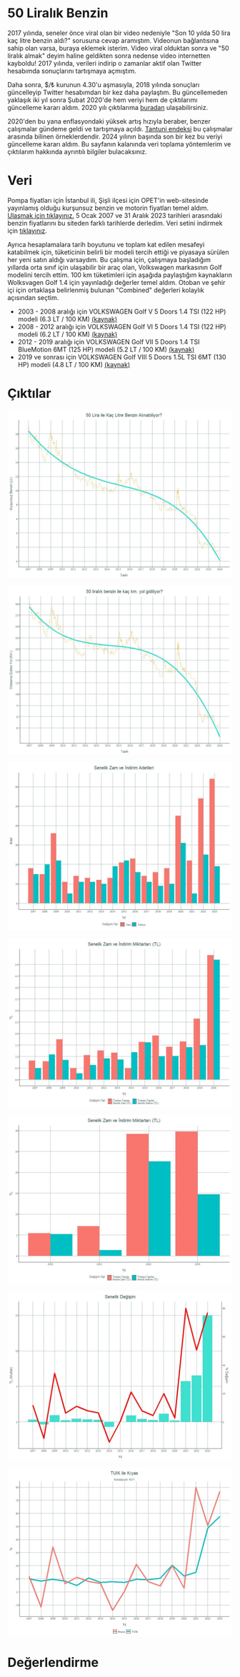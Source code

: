 # 50 Liralık Benzin

2017 yılında, seneler önce viral olan bir video nedeniyle "Son 10 yılda 50 lira kaç litre benzin aldı?" sorusuna cevap aramıştım. Videonun bağlantısına sahip olan varsa, buraya eklemek isterim. Video viral olduktan sonra ve "50 liralık almak" deyim haline geldikten sonra nedense video internetten kayboldu! 2017 yılında, verileri indirip o zamanlar aktif olan Twitter hesabımda sonuçlarını tartışmaya açmıştım.

Daha sonra, $/₺ kurunun 4.30'u aşmasıyla, 2018 yılında sonuçları güncelleyip Twitter hesabımdan bir kez daha paylaştım. Bu güncellemeden yaklaşık iki yıl sonra Şubat 2020'de hem veriyi hem de çıktılarımı güncelleme kararı aldım. 2020 yılı çıktılarıma [buradan](https://github.com/kazimanil/50liralikbenzin/2020) ulaşabilirsiniz.

2020'den bu yana enflasyondaki yüksek artış hızıyla beraber, benzer çalışmalar gündeme geldi ve tartışmaya açıldı. [Tantuni endeksi](https://twitter.com/oguzergin/status/1504793264637030403) bu çalışmalar arasında bilinen örneklerdendir. 2024 yılının başında son bir kez bu veriyi güncelleme kararı aldım. Bu sayfanın kalanında veri toplama yöntemlerim ve çıktılarım hakkında ayrıntılı bilgiler bulacaksınız. 

# Veri

Pompa fiyatları için İstanbul ili, Şişli ilçesi için OPET'in web-sitesinde yayınlamış olduğu kurşunsuz benzin ve motorin fiyatları temel aldım. [Ulaşmak için tıklayınız.](https://www.opet.com.tr/gecmis-tarihli-akaryakit-fiyatlari#istanbul) 5 Ocak 2007 ve 31 Aralık 2023 tarihleri arasındaki benzin fiyatlarını bu siteden farklı tarihlerde derledim. Veri setini indirmek için [tıklayınız](https://github.com/kazimanil/50liralikbenzin/blob/master/HamVeri.csv).

Ayrıca hesaplamalara tarih boyutunu ve toplam kat edilen mesafeyi katabilmek için, tüketicinin belirli bir modeli tercih ettiği ve piyasaya sürülen her yeni satın aldığı varsaydım. Bu çalışma için, çalışmaya başladığım yıllarda orta sınıf için ulaşabilir bir araç olan, Volkswagen markasının Golf modelini tercih ettim. 100 km tüketimleri için aşağıda paylaştığım kaynakların Wolksvagen Golf 1.4 için yayınladığı değerler temel aldım. Otoban ve şehir içi için ortaklaşa belirlenmiş bulunan "Combined" değerleri kolaylık açısından seçtim. 

* 2003 - 2008 aralığı için VOLKSWAGEN Golf V 5 Doors 1.4 TSI (122 HP) modeli (6.3 LT / 100 KM) [(kaynak)](https://www.autoevolution.com/volkswagen/golf-5-doors/)
* 2008 - 2012 aralığı için VOLKSWAGEN Golf VI 5 Doors 1.4 TSI (122 HP) modeli (6.2 LT / 100 KM) [(kaynak)](https://www.autoevolution.com/volkswagen/golf-5-doors/)
* 2012 - 2019 aralığı için VOLKSWAGEN Golf VII 5 Doors 1.4 TSI BlueMotion 6MT (125 HP) modeli (5.2 LT / 100 KM) [(kaynak)](https://www.autoevolution.com/volkswagen/golf-5-doors/)
* 2019 ve sonrası için VOLKSWAGEN Golf VIII 5 Doors 1.5L TSI 6MT (130 HP) modeli (4.8 LT / 100 KM) [(kaynak)](https://volkswagen.drive.place/golf/viii/group_hatchback_5d/617000)

# Çıktılar

![Kaç Litre Benzin Alabildik?](https://github.com/kazimanil/50liralikbenzin/blob/master/Grafik_1.jpeg)

![Kaç KM yol gidebildik?](https://github.com/kazimanil/50liralikbenzin/blob/master/Grafik_2.jpeg)

![Senelik Zam ve İndirim Adetleri?](https://github.com/kazimanil/50liralikbenzin/blob/master/Grafik_3.jpeg)

![2020 ve Öncesi Senelik Değişim](https://github.com/kazimanil/50liralikbenzin/blob/master/Grafik_4.jpeg)

![2020 ve Sonrası Senelik Değişim](https://github.com/kazimanil/50liralikbenzin/blob/master/Grafik_4b.jpeg)

![Senelik Değişim](https://github.com/kazimanil/50liralikbenzin/blob/master/Grafik_5.jpeg)

![Gösterge Kıyası?](https://github.com/kazimanil/50liralikbenzin/blob/master/Grafik_6.jpeg)

# Değerlendirme
